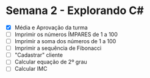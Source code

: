 # Semana 2 - Explorando C#
- [x]  Média e Aprovação da turma
- [ ]  Imprimir os números ÍMPARES de 1 a 100
- [ ]  Imprimir a soma dos números de 1 a 100
- [ ]  Imprimir a sequência de Fibonacci
- [ ]  "Cadastrar" cliente
- [ ]  Calcular equação de 2º grau
- [ ]  Calcular IMC
